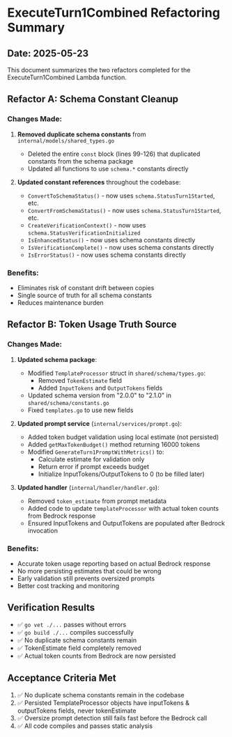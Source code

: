 # ExecuteTurn1Combined Refactoring Summary

## Date: 2025-05-23

This document summarizes the two refactors completed for the ExecuteTurn1Combined Lambda function.

## Refactor A: Schema Constant Cleanup

### Changes Made:
1. **Removed duplicate schema constants** from `internal/models/shared_types.go`
   - Deleted the entire `const` block (lines 99-126) that duplicated constants from the schema package
   - Updated all functions to use `schema.*` constants directly

2. **Updated constant references** throughout the codebase:
   - `ConvertToSchemaStatus()` - now uses `schema.StatusTurn1Started`, etc.
   - `ConvertFromSchemaStatus()` - now uses `schema.StatusTurn1Started`, etc.
   - `CreateVerificationContext()` - now uses `schema.StatusVerificationInitialized`
   - `IsEnhancedStatus()` - now uses schema constants directly
   - `IsVerificationComplete()` - now uses schema constants directly
   - `IsErrorStatus()` - now uses schema constants directly

### Benefits:
- Eliminates risk of constant drift between copies
- Single source of truth for all schema constants
- Reduces maintenance burden

## Refactor B: Token Usage Truth Source

### Changes Made:
1. **Updated schema package**:
   - Modified `TemplateProcessor` struct in `shared/schema/types.go`:
     - Removed `TokenEstimate` field
     - Added `InputTokens` and `OutputTokens` fields
   - Updated schema version from "2.0.0" to "2.1.0" in `shared/schema/constants.go`
   - Fixed `templates.go` to use new fields

2. **Updated prompt service** (`internal/services/prompt.go`):
   - Added token budget validation using local estimate (not persisted)
   - Added `getMaxTokenBudget()` method returning 16000 tokens
   - Modified `GenerateTurn1PromptWithMetrics()` to:
     - Calculate estimate for validation only
     - Return error if prompt exceeds budget
     - Initialize InputTokens/OutputTokens to 0 (to be filled later)

3. **Updated handler** (`internal/handler/handler.go`):
   - Removed `token_estimate` from prompt metadata
   - Added code to update `templateProcessor` with actual token counts from Bedrock response
   - Ensured InputTokens and OutputTokens are populated after Bedrock invocation

### Benefits:
- Accurate token usage reporting based on actual Bedrock response
- No more persisting estimates that could be wrong
- Early validation still prevents oversized prompts
- Better cost tracking and monitoring

## Verification Results

- ✅ `go vet ./...` passes without errors
- ✅ `go build ./...` compiles successfully
- ✅ No duplicate schema constants remain
- ✅ TokenEstimate field completely removed
- ✅ Actual token counts from Bedrock are now persisted

## Acceptance Criteria Met

1. ✅ No duplicate schema constants remain in the codebase
2. ✅ Persisted TemplateProcessor objects have inputTokens & outputTokens fields, never tokenEstimate
3. ✅ Oversize prompt detection still fails fast before the Bedrock call
4. ✅ All code compiles and passes static analysis